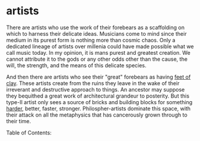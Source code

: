 # artists

There are artists who use the work of their forebears as a scaffolding on which to harness their delicate ideas. Musicians come to mind since their medium in its purest form is nothing more than cosmic chaos. Only a dedicated lineage of artists over millenia could have made possible what we call music today. In my opinion, it is mans purest and greatest creation. We cannot attribute it to the gods or any other odds other than the cause, the will, the strength, and the means of this delicate species.

And then there are artists who see their "great" forebears as having [feet of clay](https://www.gutenberg.org/files/52190/52190-h/52190-h.htm). These artists create from the ruins they leave in the wake of their irreverant and destructive approach to things. An ancestor may suppose they bequithed a great work of architectural grandeur to posterity. But this type-II artist only sees a source of bricks and building blocks for something [harder](https://www.youtube.com/watch?v=gAjR4_CbPpQ), better, faster, stronger. Philospher-artists dominate this space, with their attack on all the metaphysics that has cancerously grown through to their time.

Table of Contents:

```{tableofcontents}
```
